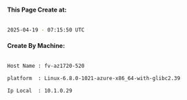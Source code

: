 
   
#### This Page Create at:

```bash

2025-04-19 - 07:15:50 UTC

```

#### Create By Machine:

```bash

Host Name : fv-az1720-520

platform  : Linux-6.8.0-1021-azure-x86_64-with-glibc2.39

Ip Local  : 10.1.0.29

```

